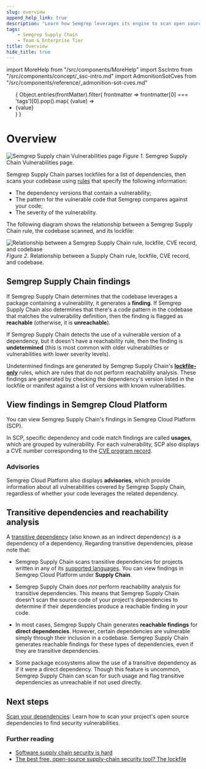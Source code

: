 ```yaml
---
slug: overview 
append_help_link: true
description: "Learn how Semgrep leverages its engine to scan open source dependencies with high-signal rules."
tags:
    - Semgrep Supply Chain
    - Team & Enterprise Tier
title: Overview 
hide_title: true
---
```


import MoreHelp from "/src/components/MoreHelp"
import SscIntro from "/src/components/concept/_ssc-intro.md"
import AdmonitionSotCves from "/src/components/reference/_admonition-sot-cves.md"

<ul id="tag__badge-list">
{
Object.entries(frontMatter).filter(
    frontmatter => frontmatter[0] === 'tags')[0].pop().map(
    (value) => <li class='tag__badge-item'>{value}</li> )
}
</ul>

# Overview

<SscIntro />

![Semgrep Supply chain Vulnerabilities page](/img/sc-vulns.png)
_Figure 1_. Semgrep Supply Chain Vulnerabilities page.

Semgrep Supply Chain parses lockfiles for a list of dependencies, then scans your codebase using [rules](/running-rules/) that specify the following information:

* The dependency versions that contain a vulnerability;
* The pattern for the vulnerable code that Semgrep compares against your code;
* The severity of the vulnerability.

The following diagram shows the relationship between a Semgrep Supply Chain rule, the codebase scanned, and its lockfile:

![Relationship between a Semgrep Supply Chain rule, lockfile, CVE record, and codebase](/img/sc-reachability-analysis.png)
_Figure 2_. Relationship between a Supply Chain rule, lockfile, CVE record, and codebase.

## Semgrep Supply Chain findings

If Semgrep Supply Chain determines that the codebase leverages a package containing a vulnerability, it generates a **finding**. If Semgrep Supply Chain also determines that there's a code pattern in the codebase that matches the vulnerability definition, then the finding is flagged as **reachable** (otherwise, it is **unreachable**).

If Semgrep Supply Chain detects the use of a vulnerable version of a dependency, but it doesn't have a reachability rule, then the finding is **undetermined** (this is most common with older vulnerabilities or vulnerabilities with lower severity levels).

Undetermined findings are generated by Semgrep Supply Chain's **[lockfile-only](/semgrep-supply-chain/glossary/#lockfile-only-rules)** rules, which are rules that do not perform reachability analysis. These findings are generated by checking the dependency's version listed in the lockfile or manifest against a list of versions with known vulnerabilities.

## View findings in Semgrep Cloud Platform

You can view Semgrep Supply Chain's findings in Semgrep Cloud Platform (SCP).

In SCP, specific dependency and code match findings are called **usages**, which are grouped by vulnerability. For each vulnerability, SCP also displays a CVE number corresponding to the [CVE program record](https://www.cve.org/About/Overview).

### Advisories

Semgrep Cloud Platform also displays **advisories**, which provide information about all vulnerabilities covered by Semgrep Supply Chain, regardless of whether your code leverages the related dependency.

<AdmonitionSotCves />

## Transitive dependencies and reachability analysis

A [transitive dependency](/docs/semgrep-supply-chain/glossary/#transitive-or-indirect-dependency) (also known as an indirect dependency) is a dependency of a dependency. Regarding transitive dependencies, please note that:

* Semgrep Supply Chain scans transitive dependencies for projects written in any of its [supported languages](/docs/supported-languages#semgrep-supply-chain). You can view findings in Semgrep Cloud Platform under **Supply Chain**.

* Semgrep Supply Chain does *not* perform reachability analysis for transitive dependencies. This means that Semgrep Supply Chain doesn't scan the source code of your project's dependencies to determine if their dependencies produce a reachable finding in your code.

* In most cases, Semgrep Supply Chain generates **reachable findings** for **direct dependencies**. However, certain dependencies are vulnerable simply through their inclusion in a codebase. Semgrep Supply Chain generates reachable findings for these types of dependencies, even if they are transitive dependencies.

* Some package ecosystems allow the use of a transitive dependency as if it were a direct dependency. Though this feature is uncommon, Semgrep Supply Chain can scan for such usage and flag transitive dependencies as unreachable if not used directly.

## Next steps

[Scan your dependencies](/semgrep-supply-chain/getting-started): Learn how to scan your project's open source dependencies to find security vulnerabilities.

### Further reading

* [Software supply chain security is hard](https://r2c.dev/blog/2022/software-supply-chain-security-is-hard/)
* [The best free, open-source supply-chain security tool? The lockfile](https://r2c.dev/blog/2022/the-best-free-open-source-supply-chain-tool-the-lockfile/)

<MoreHelp />

